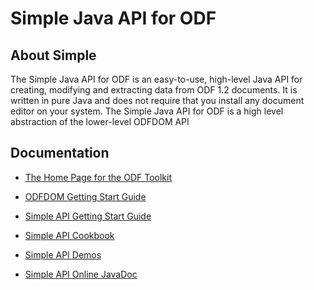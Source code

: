 # Simple Java API for ODF

## About Simple

The Simple Java API for ODF is an easy-to-use, high-level Java API 
for creating, modifying and extracting data from ODF 1.2 documents.
It is written in pure Java and does not require that you install any
document editor on your system. The Simple Java API for ODF is a high
level abstraction of the lower-level ODFDOM API

## Documentation

* [The Home Page for the ODF Toolkit](https://tdf.github.io/odftoolkit/docs)
    
* [ODFDOM Getting Start Guide](https://tdf.github.io/odftoolkit/docs/odfdom/index.html)

* [Simple API Getting Start Guide](https://tdf.github.io/odftoolkit/docs/simple/index.html)   
       
* [Simple API Cookbook](https://tdf.github.io/odftoolkit/docs/simple/document/cookbook/index.html)
    
* [Simple API Demos](https://tdf.github.io/odftoolkit/docs/simple/demo/index.html)
    
* [Simple API Online JavaDoc](https://tdf.github.io/odftoolkit/docs/api/simple/index.html)

